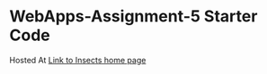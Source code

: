 # WebApps-Assignment-5 Starter Code
Hosted At [Link to Insects home page](https://44-563-web-apps-f22.github.io/44563-webapps-assignment-5-Ranjith811/insects.html)
